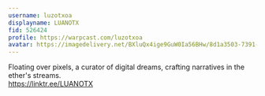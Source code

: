 ```yaml
---
username: luzotxoa
displayname: LUANOTX
fid: 526424
profile: https://warpcast.com/luzotxoa
avatar: https://imagedelivery.net/BXluQx4ige9GuW0Ia56BHw/8d1a3503-7391-4c87-b42d-49091c147100/original
---
```

Floating over pixels, a curator of digital dreams, crafting narratives in the ether's streams.  
https://linktr.ee/LUANOTX  

